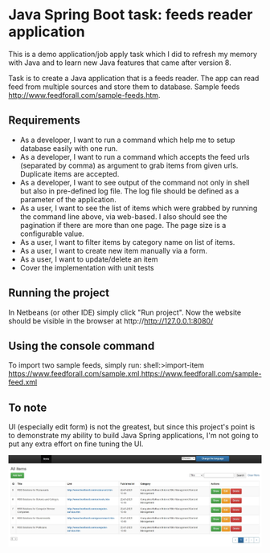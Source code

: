 # Java Spring Boot task: feeds reader application

This is a demo application/job apply task which I did to refresh my memory with Java and to learn new Java features that came after version 8. 

Task is to create a Java application that is a feeds reader. The app can read feed from multiple sources and store them to database. Sample feeds http://www.feedforall.com/sample-feeds.htm. 

## Requirements

- As a developer, I want to run a command which help me to setup database easily with one run. 
- As a developer, I want to run a command which accepts the feed urls (separated by comma) as argument to grab items from given urls. Duplicate items are accepted. 
- As a developer, I want to see output of the command not only in shell but also in pre-defined log file. The log file should be defined as a parameter of the application. 
- As a user, I want to see the list of items which were grabbed by running the command line above, via web-based. I also should see the pagination if there are more than one page. The page size is a configurable value. 
- As a user, I want to filter items by category name on list of items. 
- As a user, I want to create new item manually via a form. 
- As a user, I want to update/delete an item
- Cover the implementation with unit tests

## Running the project

In Netbeans (or other IDE) simply click "Run project". Now the website should be visible in the browser at http://http://127.0.0.1:8080/

## Using the console command

To import two sample feeds, simply run: shell:>import-item https://www.feedforall.com/sample.xml,https://www.feedforall.com/sample-feed.xml

## To note

UI (especially edit form) is not the greatest, but since this project's point is to demonstrate my ability to build Java Spring applications, I'm not going to put any extra effort on fine tuning the UI. 

![Screenshot](https://raw.githubusercontent.com/anttiranta/anttiranta.github.io/master/images/feeds-reader-java/java-feeds-reader.jpg)